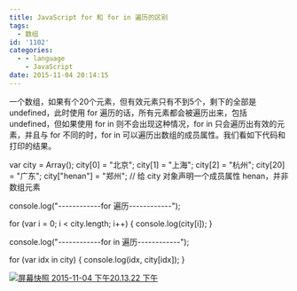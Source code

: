 ```yaml
---
title: JavaScript for 和 for in 遍历的区别
tags:
  - 数组
id: '1102'
categories:
  - - language
    - JavaScript
date: 2015-11-04 20:14:15
---
```


一个数组，如果有个20个元素，但有效元素只有不到5个，剩下的全部是 undefined，此时使用 for 遍历的话，所有元素都会被遍历出来，包括 undefined，但如果使用 for in 则不会出现这种情况，for in 只会遍历出有效的元素，并且与 for 不同的时，for in 可以遍历出数组的成员属性。我们看如下代码和打印的结果。
<!-- more -->
var city = Array();
city\[0\] = "北京";
city\[1\] = "上海";
city\[2\] = "杭州";
city\[20\] = "广东";
city\["henan"\] = "郑州"; // 给 city 对象声明一个成员属性 henan，并非数组元素

console.log("------------for 遍历------------");

for (var i = 0; i < city.length; i++) {
  console.log(city\[i\]);
}

console.log("------------for in 遍历------------");

for (var idx in city) {
  console.log(idx, city\[idx\]);
}

[![屏幕快照 2015-11-04 下午20.13.22 下午](http://www.mycode.net.cn/wp-content/uploads/2015/11/屏幕快照-2015-11-04-下午20.13.22-下午-1024x576.png)](http://www.mycode.net.cn/wp-content/uploads/2015/11/屏幕快照-2015-11-04-下午20.13.22-下午.png)